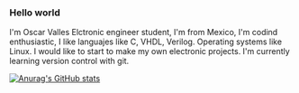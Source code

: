 ### Hello world

I'm Oscar Valles Elctronic engineer student, I'm from Mexico, I'm codind enthusiastic, I like languajes like C, VHDL, Verilog.
Operating systems like Linux.
I would like to start to make my own electronic projects.
I'm currently learning version control with git.

[![Anurag's GitHub stats](https://github-readme-stats.vercel.app/api?username=VALO64)](https://github.com/anuraghazra/github-readme-stats)

